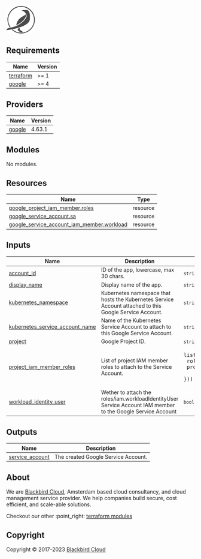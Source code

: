 [![blackbird-logo](https://raw.githubusercontent.com/blackbird-cloud/terraform-module-template/main/.config/logo_simple.png)](https://blackbird.cloud)

## Requirements

| Name | Version |
|------|---------|
| <a name="requirement_terraform"></a> [terraform](#requirement\_terraform) | >= 1 |
| <a name="requirement_google"></a> [google](#requirement\_google) | >= 4 |

## Providers

| Name | Version |
|------|---------|
| <a name="provider_google"></a> [google](#provider\_google) | 4.63.1 |

## Modules

No modules.

## Resources

| Name | Type |
|------|------|
| [google_project_iam_member.roles](https://registry.terraform.io/providers/hashicorp/google/latest/docs/resources/project_iam_member) | resource |
| [google_service_account.sa](https://registry.terraform.io/providers/hashicorp/google/latest/docs/resources/service_account) | resource |
| [google_service_account_iam_member.workload](https://registry.terraform.io/providers/hashicorp/google/latest/docs/resources/service_account_iam_member) | resource |

## Inputs

| Name | Description | Type | Default | Required |
|------|-------------|------|---------|:--------:|
| <a name="input_account_id"></a> [account\_id](#input\_account\_id) | ID of the app, lowercase, max 30 chars. | `string` | n/a | yes |
| <a name="input_display_name"></a> [display\_name](#input\_display\_name) | Display name of the app. | `string` | n/a | yes |
| <a name="input_kubernetes_namespace"></a> [kubernetes\_namespace](#input\_kubernetes\_namespace) | Kubernetes namespace that hosts the Kubernetes Service Account attached to this Google Service Account. | `string` | `""` | no |
| <a name="input_kubernetes_service_account_name"></a> [kubernetes\_service\_account\_name](#input\_kubernetes\_service\_account\_name) | Name of the Kubernetes Service Account to attach to this Google Service Account. | `string` | `""` | no |
| <a name="input_project"></a> [project](#input\_project) | Google Project ID. | `string` | n/a | yes |
| <a name="input_project_iam_member_roles"></a> [project\_iam\_member\_roles](#input\_project\_iam\_member\_roles) | List of project IAM member roles to attach to the Service Account. | <pre>list(object({<br>    role    = string<br>    project = string<br>  }))</pre> | `[]` | no |
| <a name="input_workload_identity_user"></a> [workload\_identity\_user](#input\_workload\_identity\_user) | Wether to attach the roles/iam.workloadIdentityUser Service Account IAM member to the Google Service Account | `bool` | `false` | no |

## Outputs

| Name | Description |
|------|-------------|
| <a name="output_service_account"></a> [service\_account](#output\_service\_account) | The created Google Service Account. |

## About

We are [Blackbird Cloud](https://blackbird.cloud), Amsterdam based cloud consultancy, and cloud management service provider. We help companies build secure, cost efficient, and scale-able solutions.

Checkout our other :point\_right: [terraform modules](https://registry.terraform.io/namespaces/blackbird-cloud)

## Copyright

Copyright © 2017-2023 [Blackbird Cloud](https://blackbird.cloud)
